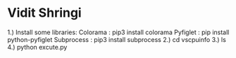 # Vidit Shringi
1.) Install some libraries:
   Colorama : pip3 install colorama
   Pyfiglet : pip install python-pyfiglet
   Subprocess : pip3 install subprocess
2.) cd vscpuinfo
3.) ls
4.) python excute.py
